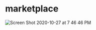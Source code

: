 # marketplace

![Screen Shot 2020-10-27 at 7 46 46 PM](https://user-images.githubusercontent.com/46550819/97373962-8e318f00-188d-11eb-97b9-adcbb3ef412f.png)
